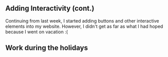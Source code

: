 ## Adding Interactivity (cont.)
Continuing from last week, I started adding buttons and other interactive elements into my website. However, I didn't get as far as what I had hoped because I went on vacation :(

**Work during the holidays**
- 
